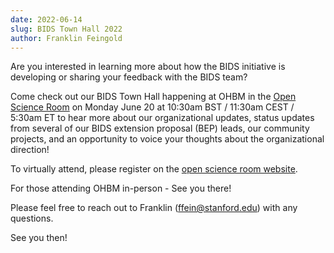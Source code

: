 ```yaml
---
date: 2022-06-14
slug: BIDS Town Hall 2022
author: Franklin Feingold
---
```




Are you interested in learning more about how the BIDS initiative is developing or sharing your feedback with the BIDS team?





Come check out our BIDS Town Hall happening at OHBM in the [Open Science Room](https://ohbm.github.io/osr2022/) on Monday June 20 at 10:30am BST / 11:30am CEST / 5:30am ET to hear more about our organizational updates, status updates from several of our BIDS extension proposal (BEP) leads, our community projects, and an opportunity to voice your thoughts about the organizational direction!

To virtually attend, please register on the [open science room website](https://ohbm.github.io/osr2022/register/).

For those attending OHBM in-person - See you there!

Please feel free to reach out to Franklin (ffein@stanford.edu) with any questions.

See you then!
